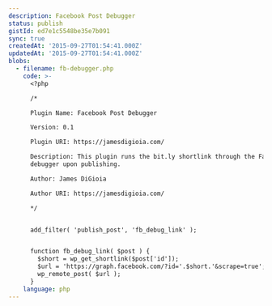 ```yaml
---
description: Facebook Post Debugger
status: publish
gistId: ed7e1c5548be35e7b091
sync: true
createdAt: '2015-09-27T01:54:41.000Z'
updatedAt: '2015-09-27T01:54:41.000Z'
blobs:
  - filename: fb-debugger.php
    code: >-
      <?php

      /*

      Plugin Name: Facebook Post Debugger

      Version: 0.1

      Plugin URI: https://jamesdigioia.com/

      Description: This plugin runs the bit.ly shortlink through the Facebook
      debugger upon publishing.

      Author: James DiGioia

      Author URI: https://jamesdigioia.com/

      */


      add_filter( 'publish_post', 'fb_debug_link' );


      function fb_debug_link( $post ) {
        $short = wp_get_shortlink($post['id']);
        $url = 'https://graph.facebook.com/?id='.$short.'&scrape=true';
        wp_remote_post( $url );
      }
    language: php
---
```


